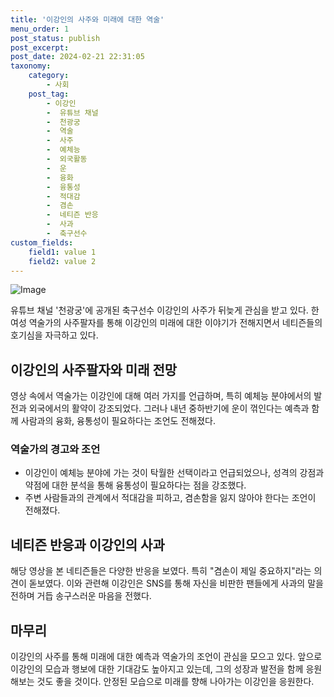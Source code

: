 ```yaml
---
title: '이강인의 사주와 미래에 대한 역술'
menu_order: 1
post_status: publish
post_excerpt: 
post_date: 2024-02-21 22:31:05
taxonomy:
    category:
        - 사회
    post_tag:
        - 이강인
        -  유튜브 채널
        -  천광궁
        -  역술
        -  사주
        -  예체능
        -  외국활동
        -  운
        -  융화
        -  융통성
        -  적대감
        -  겸손
        -  네티즌 반응
        -  사과
        -  축구선수
custom_fields:
    field1: value 1
    field2: value 2
---
```


![Image](https://imgnews.pstatic.net/image/014/2024/02/21/0005145054_001_20240221050101842.jpg?type=w647)

유튜브 채널 '천광궁'에 공개된 축구선수 이강인의 사주가 뒤늦게 관심을 받고 있다. 한 여성 역술가의 사주팔자를 통해 이강인의 미래에 대한 이야기가 전해지면서 네티즌들의 호기심을 자극하고 있다.
## 이강인의 사주팔자와 미래 전망
영상 속에서 역술가는 이강인에 대해 여러 가지를 언급하며, 특히 예체능 분야에서의 발전과 외국에서의 활약이 강조되었다. 그러나 내년 중하반기에 운이 꺾인다는 예측과 함께 사람과의 융화, 융통성이 필요하다는 조언도 전해졌다.
### 역술가의 경고와 조언
- 이강인이 예체능 분야에 가는 것이 탁월한 선택이라고 언급되었으나, 성격의 강점과 약점에 대한 분석을 통해 융통성이 필요하다는 점을 강조했다.
- 주변 사람들과의 관계에서 적대감을 피하고, 겸손함을 잃지 않아야 한다는 조언이 전해졌다.
## 네티즌 반응과 이강인의 사과
해당 영상을 본 네티즌들은 다양한 반응을 보였다. 특히 "겸손이 제일 중요하지"라는 의견이 돋보였다. 이와 관련해 이강인은 SNS를 통해 자신을 비판한 팬들에게 사과의 말을 전하며 거듭 송구스러운 마음을 전했다.
## 마무리
이강인의 사주를 통해 미래에 대한 예측과 역술가의 조언이 관심을 모으고 있다. 앞으로 이강인의 모습과 행보에 대한 기대감도 높아지고 있는데, 그의 성장과 발전을 함께 응원해보는 것도 좋을 것이다. 안정된 모습으로 미래를 향해 나아가는 이강인을 응원한다.
